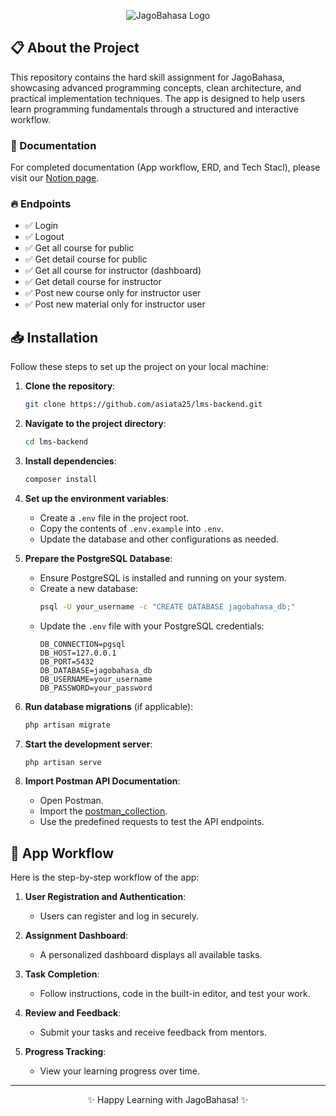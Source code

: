 <p align="center">
  <img src="https://cdn-1.jagobahasa.com/2024/07/Jago-Bahasa-logo-v2-300x77.png.webp" alt="JagoBahasa Logo" />
</p>

## 📋 About the Project

This repository contains the hard skill assignment for JagoBahasa, showcasing advanced programming concepts, clean architecture, and practical implementation techniques. The app is designed to help users learn programming fundamentals through a structured and interactive workflow.

### 📄 Documentation
For completed documentation (App workflow, ERD, and Tech Stacl), please visit our [Notion page](https://lutfikhoir.notion.site/LMS-for-Course-Module-Creation-1837aba2acb780ef8905dacacb530d7c?pvs=4).

### 🔥 Endpoints
- ✅ Login
- ✅ Logout
- ✅ Get all course for public
- ✅ Get detail course for public
- ✅ Get all course for instructor (dashboard)
- ✅ Get detail course for instructor
- ✅ Post new course only for instructor user
- ✅ Post new material only for instructor user

## 📥 Installation

Follow these steps to set up the project on your local machine:

1. **Clone the repository**:
   ```bash
   git clone https://github.com/asiata25/lms-backend.git
   ```

2. **Navigate to the project directory**:
   ```bash
   cd lms-backend
   ```

3. **Install dependencies**:

   ```bash
   composer install
   ```

4. **Set up the environment variables**:
   - Create a `.env` file in the project root.
   - Copy the contents of `.env.example` into `.env`.
   - Update the database and other configurations as needed.

5. **Prepare the PostgreSQL Database**:
   - Ensure PostgreSQL is installed and running on your system.
   - Create a new database:
     ```bash
     psql -U your_username -c "CREATE DATABASE jagobahasa_db;"
     ```
   - Update the `.env` file with your PostgreSQL credentials:
     ```env
     DB_CONNECTION=pgsql
     DB_HOST=127.0.0.1
     DB_PORT=5432
     DB_DATABASE=jagobahasa_db
     DB_USERNAME=your_username
     DB_PASSWORD=your_password
     ```

6. **Run database migrations** (if applicable):
   ```bash
   php artisan migrate
   ```

7. **Start the development server**:
     ```bash
     php artisan serve
     ```

8. **Import Postman API Documentation**:
   - Open Postman.
   - Import the [postman_collection](docs/API%20Docs-%20LMS%20for%20Jagobahasa.postman_collection.json).
   - Use the predefined requests to test the API endpoints.

## 🔄 App Workflow

Here is the step-by-step workflow of the app:

1. **User Registration and Authentication**:
   - Users can register and log in securely.

2. **Assignment Dashboard**:
   - A personalized dashboard displays all available tasks.

3. **Task Completion**:
   - Follow instructions, code in the built-in editor, and test your work.

4. **Review and Feedback**:
   - Submit your tasks and receive feedback from mentors.

5. **Progress Tracking**:
   - View your learning progress over time.

---

<p align="center">✨ Happy Learning with JagoBahasa! ✨</p>
